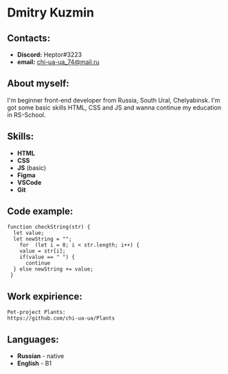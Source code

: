 # Dmitry Kuzmin
## Contacts:
* __Discord:__ Heptor#3223
* __email:__ chi-ua-ua_74@mail.ru
## About myself:
I'm beginner front-end developer from Russia, South Ural, Chelyabinsk. 
I'm got some basic skills HTML, CSS and JS and wanna continue my education in RS-School.
## Skills:
* __HTML__
* __CSS__
* __JS__ (basic)
* __Figma__
* __VSCode__
* __Git__
## Code example:
```
function checkString(str) {
  let value;
  let newString = "";
    for  (let i = 0; i < str.length; i++) {
    value = str[i];
    if(value == " ") {
      continue
  } else newString += value;
 }
  ```
## Work expirience:
    Pet-project Plants: 
    https://github.com/chi-ua-ua/Plants
## Languages:
* __Russian__ - native
* __English__ - B1
